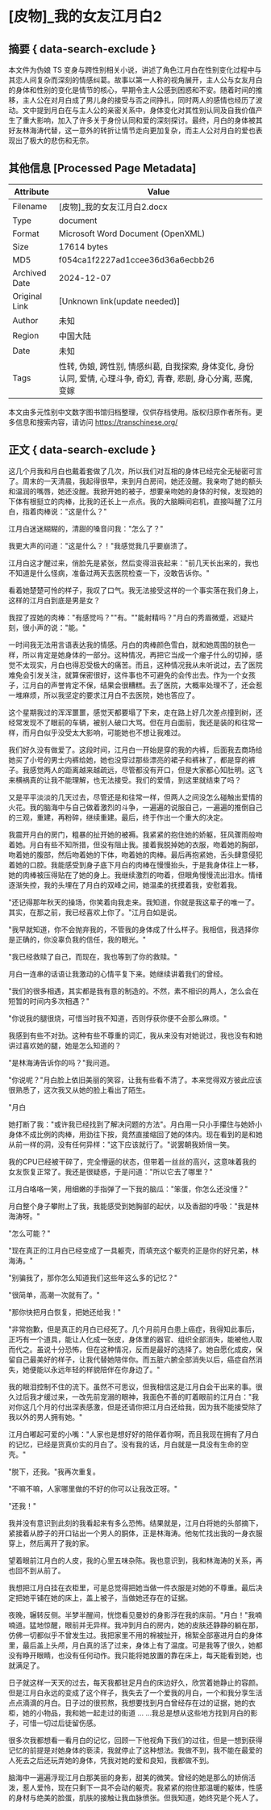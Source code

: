 # [皮物]_我的女友江月白2



## 摘要  { data-search-exclude }

<!-- tcd_abstract -->
本文件为伪娘 TS 变身与跨性别相关小说，讲述了角色江月白在性别变化过程中与其恋人间复杂而深刻的情感纠葛。故事以第一人称的视角展开，主人公与女友月白的身体和性别的变化是情节的核心，早期令主人公感到困惑和不安。随着时间的推移，主人公在对月白成了男儿身的接受与否之间挣扎，同时两人的感情也经历了波动。文中提到月白在与主人公的亲密关系中，身体变化对其性别认同及自我价值产生了重大影响，加入了许多关于身份认同和爱的深刻探讨。最终，月白的身体被其好友林海涛代替，这一意外的转折让情节走向更加复杂，而主人公对月白的爱也表现出了极大的悲伤和无奈。

<!-- tcd_abstract_end -->

## 其他信息 [Processed Page Metadata]

| Attribute       | Value                                  |
|-----------------|----------------------------------------|
| Filename        | [皮物]_我的女友江月白2.docx                             |
| Type            | document                                 |
| Format          | Microsoft Word Document (OpenXML)                               |
| Size            | 17614 bytes                           |
| MD5             | f054ca1f2227ad1ccee36d36a6ecbb26                                  |
| Archived Date   | 2024-12-07                             |
| Original Link   | [Unknown link(update needed)]                         |
| Author          | 未知                               |
| Region          | 中国大陆                               |
| Date            | 未知                                 |
| Tags            | 性转, 伪娘, 跨性别, 情感纠葛, 自我探索, 身体变化, 身份认同, 爱情, 心理斗争, 奇幻, 青春, 悲剧, 身心分离, 恶魔, 变嫁                                 |

本文由多元性别中文数字图书馆归档整理，仅供存档使用。版权归原作者所有。更多信息和搜索内容，请访问 <https://transchinese.org/>


## 正文 { data-search-exclude }

<!-- tcd_main_text -->
这几个月我和月白也戴着套做了几次，所以我们对互相的身体已经完全无秘密可言了。周末的一天清晨，我起得很早，来到月白房间，她还没醒。我亲吻了她的额头和温润的嘴唇，她还没醒。我掀开她的被子，想要亲吻她的身体的时候，发现她的下体有根挺立的肉棒，比我的还长上一点点。我的大脑瞬间宕机，直接叫醒了江月白，指着肉棒说："这是什么？"

江月白迷迷糊糊的，清甜的嗓音问我："怎么了？"

我更大声的问道："这是什么？！"我感觉我几乎要崩溃了。

江月白这才醒过来，俏脸先是紧张，然后变得沮丧起来："前几天长出来的，我也不知道是什么怪病，准备过两天去医院检查一下，没敢告诉你。"

看着她楚楚可怜的样子，我叹了口气。我无法接受这样的一个事实落在我们身上，这样的江月白到底是男是女？

我捏了捏她的肉棒："有感觉吗？""有。""能射精吗？"月白的秀眉微蹙，迟疑片刻，很小声的说："能。"

一时间我无法用言语表达我的情感。月白的肉棒颜色雪白，就和她周围的肤色一样，所以肯定是她身体的一部分。这种情况，再把它当成一个瘤子什么的切掉，感觉不太现实，月白也得忍受极大的痛苦。而且，这种情况我从未听说过，去了医院难免会引发关注，就算保密很好，这件事也不可避免的会传出去。作为一个女孩子，江月白的声誉肯定不保，结果会很糟糕。去了医院，大概率处理不了，还会惹一堆麻烦，所以我坚定的要求江月白不去医院，她也答应了。

这个星期我过的浑浑噩噩，感觉天都要塌了下来，走在路上好几次差点撞到树，还经常发现不了眼前的车辆，被别人破口大骂。但在月白面前，我还是装的和往常一样，而月白似乎没受太大影响，可能她也不想让我难过。

我们好久没有做爱了。这段时间，江月白一开始是穿的我的内裤，后面我去商场给她买了小号的男士内裤给她，她也没穿过那些漂亮的裙子和裤袜了，都是穿的裤子。我感觉两人的距离越来越疏远，尽管都没有开口，但是大家都心知肚明。这飞来横祸真的让我不能理解，也无法接受。我们的爱情，到这里就结束了吗？

又是平平淡淡的几天过去，尽管还是和往常一样，但两人之间没怎么碰触出爱情的火花。我的脑海中与自己做着激烈的斗争，一遍遍的说服自己，一遍遍的推倒自己的三观，重建，再粉碎，继续重建。最后，终于作出一个重大的决定。

我震开月白的房门，粗暴的扯开她的被褥。我紧紧的抱住她的娇躯，狂风骤雨般吻着她。月白有些不知所措，但没有阻止我。接着我脱掉她的衣服，吻着她的胸部，吻着她的腹部，然后吻着她的下体，吻着她的肉棒。最后再抱紧她，舌头肆意侵犯着她的口腔。我能感受到身子底下月白的肉棒在慢慢抬头，于是我身体往上一移，她的肉棒被压得贴在了她的身上。我继续激烈的吻着，但眼角慢慢流出泪水。情绪逐渐失控，我的头埋在了月白的双峰之间，她温柔的抚摸着我，安慰着我。

"还记得那年秋天的操场，你笑着向我走来。我知道，你就是我这辈子的唯一了。其实，在那之前，我已经喜欢上你了。"江月白如是说。

"我早就知道，你不会抛弃我的，不管我的身体成了什么样子。我相信，我选择你是正确的，你没辜负我的信任，我的眼光。"

"我已经救赎了自己，而现在，我也等到了你的救赎。"

月白一连串的话语让我激动的心情平复下来。她继续讲着我们的曾经。

"我们的很多相遇，其实都是我有意的制造的。不然，素不相识的两人，怎么会在短暂的时间内多次相遇？"

"你说我的腿很烧，可惜当时我不知道，否则俘获你便不会那么麻烦。"

我感到有些不对劲。这种有些不尊重的词汇，我从来没有对她说过，我也没有和她讲过喜欢她的腿，她是怎么知道的？

"是林海涛告诉你的吗？"我问道。

"你说呢？"月白脸上依旧美丽的笑容，让我有些看不清了。本来觉得双方彼此应该很熟悉了，这次我又从她的脸上看出了陌生。

"月白

她打断了我："或许我已经找到了解决问题的方法"。月白用一只小手攥住与她娇小身体不成比例的肉棒，用劲往下按，竟然直接缩回了她的体内。现在看到的是和她从前一样的洞，没有任何异样："这下应该就行了。"说罢朝我娇俏一笑。

我的CPU已经被干碎了，完全懵逼的状态，但带着一丝丝的高兴，这意味着我的女友恢复正常了。我还是很疑惑，于是问道："所以它去了哪里？"

江月白咯咯一笑，用细嫩的手指弹了一下我的脑瓜："笨蛋，你怎么还没懂？"

月白整个身子攀附上了我，我能感受到她胸部的起伏，以及香甜的呼吸："我是林海涛呀。"

"怎么可能？"

"现在真正的江月白已经变成了一具躯壳，而填充这个躯壳的正是你的好兄弟，林海涛。"

"别骗我了，那你怎么知道我们这些年这么多的记忆？"

"很简单，高潮一次就有了。"

"那你快把月白恢复，把她还给我！"

"非常抱歉，但是真正的月白已经死了。几个月前月白患上癌症，我得知此事后，正巧有一个道具，能让人化成一张皮，身体里的器官、组织全部消失，能被他人取而代之。虽说十分恐怖，但在这种情况，反而是最好的选择了。她自愿化成皮，保留自己最美好的样子，让我代替她陪伴你。而五脏六腑全部消失以后，癌症自然消失，她便能以永远年轻的样貌陪伴在你身边了。"

我的眼泪控制不住的流下。虽然不可思议，但我相信这是江月白会干出来的事。很久过后我才缓过来，一改先前宠溺的眼神，我面色不善的盯着眼前的江月白："我对你这几个月的付出深表感激，但是还请你把江月白还给我，因为我不能接受除了我以外的男人拥有她。"

江月白嘟起可爱的小嘴："人家也是想好好的陪伴着你啊，而且我现在拥有了月白的记忆，已经是货真价实的月白了。没有我的话，月白就是一具没有生命的空壳。"

"脱下，还我。"我再次重复。

"不嘛不嘛，人家哪里做的不好的你可以让我改正呀。"

"还我！"

我并没有意识到此刻的我看起来有多么恐怖。结果就是，江月白将她的头部摘下，紧接着从脖子的开口钻出一个男人的胴体，正是林海涛。他匆忙找出我的一身衣服穿上，然后离开了我的家。

望着眼前江月白的人皮，我的心里五味杂陈。我也意识到，我和林海涛的关系，再也回不到从前了。

我想把江月白挂在衣柜里，可是总觉得把她当做一件衣服是对她的不尊重。最后决定把她平铺在她的床上，盖上被子，当做她还存在的证据。

夜晚，辗转反侧。半梦半醒间，恍惚看见曼妙的身影浮在我的床前。"月白！"我喃喃道。猛地惊醒，眼前并无异样。我冲到月白的房内，她的皮肤还静静的躺在那，仿佛一切都似乎不曾发生过。我把家里不用的棉被扯开，棉絮全部塞进月白的身体里，最后盖上头颅，月白真的活了过来，身体上有了温度。可是我等了很久，她都没有睁开眼睛，也没有任何动作。我只能将她放置的靠在床上，每天能看到她，也就满足了。

日子就这样一天天的过去，每天我都驻足月白的床边好久，欣赏着她静止的容颜。但是江月白永远的变成了这个样子，我失去了一个爱我的月白，一个和我分享生活点点滴滴的月白。日子过的很煎熬，我想要找到月白曾经存在过的证据，她的衣柜，她的小物品，我和她一起走过的街道 ... ...我总是想从这些地方找到月白的影子，可惜一切过后徒留伤感。

很多次我都想看一看月白的记忆，回顾一下他视角下我们的过往，但是一想到获得记忆的前提是对她身体的亵渎，我就停止了这种想法。我做不到，我不能在最爱的人死去之后还玩弄她的身体，凭我对她的爱和良知，我都做不到。

脑海中一遍遍浮现江月白那美丽的身影，甜美的微笑。曾经的她是那么的娇俏活泼，惹人爱怜，现在只剩下一具不会动的躯壳。我紧紧的抱住那温暖的躯体，性感的身材与绝美的脸蛋，肌肤的接触让我血脉偾张。但我知道，她终究是个死人了。
<!-- tcd_main_text_end -->

